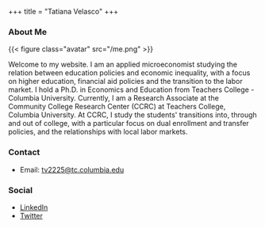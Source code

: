 +++
title = "Tatiana Velasco"
+++

### About Me

{{< figure class="avatar" src="/me.png" >}}

Welcome to my website. I am an applied microeconomist studying the relation between education policies and economic inequality, with a focus on higher education, financial aid policies and the transition to the labor market. I hold a Ph.D. in Economics and Education from Teachers College - Columbia University. Currently, I am a Research Associate at the Community College Research Center (CCRC) at Teachers College, Columbia University. At CCRC, I study the students' transitions into, through and out of college, with a particular focus on dual enrollment and transfer policies, and the relationships with local labor markets. 

### Contact
* Email: [tv2225@tc.columbia.edu](mailto:tv2225@tc.columbia.edu)

### Social
* [LinkedIn](https://www.linkedin.com/in/tatianavelascoro/)
* [Twitter](https://twitter.com/TatiVelasco)
#
#
#
